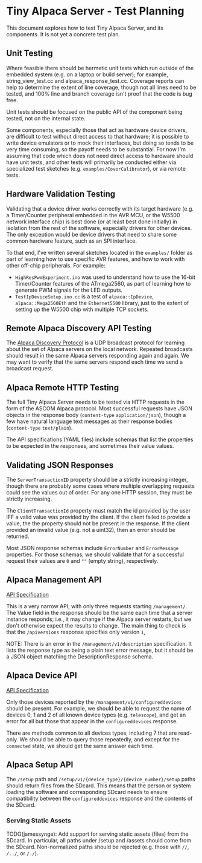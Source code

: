 # Tiny Alpaca Server - Test Planning

This document explores how to test Tiny Alpaca Server, and its components. It is
not yet a concrete test plan.

## Unit Testing

Where feasible there should be hermetic unit tests which run outside of the
embedded system (e.g. on a laptop or build server); for example,
string_view_test.cc and alpaca_response_test.cc. Coverage reports can help to
determine the extent of line coverage, though not all lines need to be tested,
and 100% line and branch coverage isn't proof that the code is bug free.

Unit tests should be focused on the public API of the component being tested,
not on the internal state.

Some components, especially those that act as hardware device drivers, are
difficult to test without direct access to that hardware; it is possible to
write device emulators or to mock their interfaces, but doing so tends to be
very time consuming, so the payoff needs to be substantial. For now I'm assuming
that code which does not need direct access to hardware should have unit tests,
and other tests will primarily be conducted either via specialized test sketches
(e.g. `examples/CoverCalibrator`), or via remote tests.

## Hardware Validation Testing

Validating that a device driver works correctly with its target hardware (e.g. a
Timer/Counter peripheral embedded in the AVR MCU, or the W5500 network interface
chip) is best done (or at least best done initially) in isolation from the rest
of the software, especially drivers for other devices. The only exception would
be device drivers that need to share some common hardware feature, such as an
SPI interface.

To that end, I've written several sketches located in the `examples/` folder as
part of learning how to use specific AVR features, and how to work with other
off-chip peripherals. For example:

*   `HighResPwmExperiment.ino` was used to understand how to use the 16-bit
    Timer/Counter features of the ATmega2560, as part of learning how to
    generate PWM signals for the LED outputs.
*   `TestIpDeviceSetup.ino.cc` is a test of `alpaca::IpDevice`,
    `alpaca::Mega2560Eth` and the `Ethernet5500` library, just to the extent of
    setting up the W5500 chip with multiple TCP sockets.

## Remote Alpaca Discovery API Testing

The
[Alpaca Discovery Protocol](https://github.com/DanielVanNoord/AlpacaDiscoveryTests#specification)
is a UDP broadcast protocol for learning about the set of Alpaca servers on the
local network. Repeated broadcasts should result in the same Alpaca servers
responding again and again. We may want to verify that the same servers respond
each time we send a broadcast request.

## Alpaca Remote HTTP Testing

The full Tiny Alpaca Server needs to be tested via HTTP requests in the form of
the ASCOM Alpaca protocol. Most successful requests have JSON objects in the
response body (`content-type` `application/json`), though a few have natural
language text messages as their response bodies (`content-type` `text/plain`).

The API specifications (YAML files) include schemas that list the properties to
be expected in the responses, and sometimes their value values.

## Validating JSON Responses

The `ServerTransactionID` property should be a strictly increasing integer,
though there are probably some cases where multiple overlapping requests could
see the values out of order. For any one HTTP session, they must be strictly
increasing.

The `ClientTransactionId` property must match the id provided by the user IFF a
valid value was provided by the client. If the client failed to provide a value,
the the property should not be present in the response. If the client provided
an invalid value (e.g. not a uint32), then an error should be returned.

Most JSON response schemas include `ErrorNumber` and `ErrorMessage` properties.
For those schemas, we should validate that for a successful request their values
are `0` and `""` (empty string), respectively.

## Alpaca Management API

[API Specification](https://www.ascom-standards.org/api/AlpacaManagementAPI_v1.yaml)

This is a very narrow API, with only three requests starting `/management/`. The
Value field in the response should be the same each time that a server instance
responds; i.e., it may change if the Alpaca server restarts, but we don't
otherwise expect the results to change. The main thing to check is that the
`/apiversions` response specifies only version `1`,

NOTE: There is an error in the `/management/v1/description` specification. It
lists the response type as being a plain text error message, but it should be a
JSON object matching the DescriptionResponse schema.

## Alpaca Device API

[API Specification](https://www.ascom-standards.org/api/AlpacaDeviceAPI_v1.yaml)

Only those devices reported by the `/management/v1/configureddevices` should be
present. For example, we should be able to request the name of devices 0, 1 and
2 of all known device types (e.g. `telescope`), and get an error for all but
those that appear in the `configureddevices` response.

There are methods common to all devices types, including 7 that are read-only.
We should be able to query those repeatedly, and except for the `connected`
state, we should get the same answer each time.

## Alpaca Setup API

The `/setup` path and `/setup/v1/{device_type}/{device_number}/setup` paths
should return files from the SDcard. This means that the person or system
loading the software and corresponding SDcard needs to ensure compatibility
between the `configureddevices` response and the contents of the SDcard.

### Serving Static Assets

TODO(jamessynge): Add support for serving static assets (files) from the SDcard.
In particular, all paths under /setup and /assets should come from the SDcard.
Non-normalized paths should be rejected (e.g. those with `//`, `/../`, or
`/./`).
